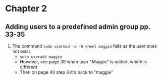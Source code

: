 # Chapter 2

## Adding users to a predefined admin group pp. 33-35
1. The command `sudo usermod -a -G wheel maggie` fails as the user does not exist.
    - `sudo useradd maggie`
    - However, see page 39 when user "Maggie" is added, which is different
    - Then on page 40 step 3 it's back to "maggie"

